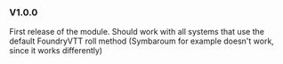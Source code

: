 ### V1.0.0
First release of the module. Should work with all systems that use the default FoundryVTT roll method (Symbaroum for example doesn't work,
since it works differently)

